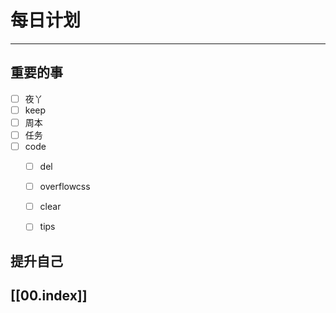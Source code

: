 
# 每日计划
---
## 重要的事

- [ ]    夜丫
- [ ]   keep
- [ ]  周本
- [ ] 任务
- [ ] code 
    - [ ] del
    - [ ] overflowcss
    - [ ] clear
    - [ ] tips



## 提升自己

  



## [[00.index]]










